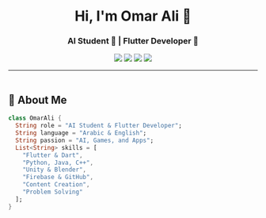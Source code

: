 <h1 align="center">Hi, I'm Omar Ali 👋</h1>
<h3 align="center">AI Student 🤖 | Flutter Developer 📱 </h3>

<p align="center">
  <a href="https://www.instagram.com/omarali.205"><img src="https://img.shields.io/badge/@omarali.205-E4405F?style=for-the-badge&logo=instagram&logoColor=white" /></a>
  <a href="https://www.linkedin.com/in/omarali205"><img src="https://img.shields.io/badge/Omar%20Ali-0077B5?style=for-the-badge&logo=linkedin&logoColor=white" /></a>
  <a href="https://youtube.com/@omarali-n2g?si=OyZ99m3jkja1YlCL"><img src="https://img.shields.io/badge/YouTube-Omar%20Ali-FF0000?style=for-the-badge&logo=youtube&logoColor=white" /></a>
  <a href="https://www.facebook.com/share/19Uw6sHx9i/"><img src="https://img.shields.io/badge/Facebook-1877F2?style=for-the-badge&logo=facebook&logoColor=white" /></a>
</p>

---

<img src="https://media.giphy.com/media/3o7abKhOpu0NwenH3O/giphy.gif" width="100%" height="3px" />

## 🚀 About Me

```dart
class OmarAli {
  String role = "AI Student & Flutter Developer";
  String language = "Arabic & English";
  String passion = "AI, Games, and Apps";
  List<String> skills = [
    "Flutter & Dart",
    "Python, Java, C++",
    "Unity & Blender",
    "Firebase & GitHub",
    "Content Creation",
    "Problem Solving"
  ];
}
